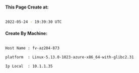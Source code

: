 
   
#### This Page Create at:

```bash

2022-05-24 - 19:39:30 UTC

```

#### Create By Machine:

```bash

Host Name : fv-az204-873

platform  : Linux-5.13.0-1023-azure-x86_64-with-glibc2.31

Ip Local  : 10.1.1.35

```

